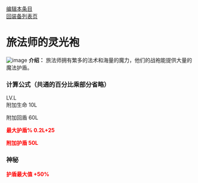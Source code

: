 [编辑本条目](https://github.com/GuguTown/Wiki/edit/main/equip/旅法师的灵光袍.md)    
[回装备列表页](index.html) 
# 旅法师的灵光袍
![image](https://user-images.githubusercontent.com/35645329/193944192-29cdd432-49fe-4cc5-9810-8d4ece82ac87.png) **介绍：** 旅法师拥有繁多的法术和海量的魔力，他们的战袍能提供大量的魔法护盾。
### 计算公式（共通的百分比乘部分省略）
LV.L   
附加生命 10L

附加回盾 60L

<p><font color="#FF0000"><b>最大护盾% 0.2L+25</b></font></p>

<p><font color="#FF0000"><b>附加护盾 50L</b></font></p>

### 神秘
<p><font color="#FF0000"><b>护盾最大值 +50%</b></font></p>
